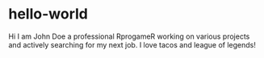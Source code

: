 # hello-world

Hi I am John Doe a professional RprogameR working on various projects and actively searching for my next job.
I love tacos and league of legends!

